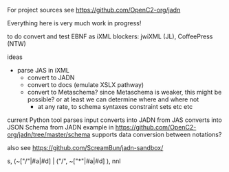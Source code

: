 For project sources see https://github.com/OpenC2-org/jadn

Everything here is very much work in progress!

to do
  convert and test EBNF as iXML
  blockers: jwiXML (JL), CoffeePress (NTW)

ideas

- parse JAS in iXML
  - convert to JADN
  - convert to docs (emulate XSLX pathway)
  - convert to Metaschema?
      since Metaschema is weaker, this might be possible?
      or at least we can determine where and where not
    - at any rate, to schema syntaxes
      constraint sets etc etc

current Python tool
  parses input
    converts into JADN from JAS
    converts into JSON Schema from JADN
    example in https://github.com/OpenC2-org/jadn/tree/master/schema
  supports data conversion between notations?
  
  also see https://github.com/ScreamBun/jadn-sandbox/


s, (~["/"|#a|#d] | ("/", ~["*"|#a|#d] ), nnl